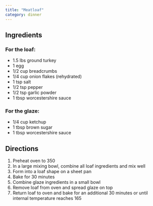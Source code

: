 ```yaml
---
title: "Meatloaf"
category: dinner
---
```


## Ingredients

### For the loaf:
- 1.5 lbs ground turkey
- 1 egg
- 1/2 cup breadcrumbs
- 1/4 cup onion flakes (rehydrated)
- 1 tsp salt
- 1/2 tsp pepper
- 1/2 tsp garlic powder
- 1 tbsp worcestershire sauce

### For the glaze:

- 1/4 cup ketchup
- 1 tbsp brown sugar
- 1 tbsp worcestershire sauce

## Directions

1. Preheat oven to 350
2. In a large mixing bowl, combine all loaf ingredients and mix well
3. Form into a loaf shape on a sheet pan
4. Bake for 30 minutes
5. Combine glaze ingredients in a small bowl
6. Remove loaf from oven and spread glaze on top
7. Return loaf to oven and bake for an additional 30 minutes or until internal temperature reaches 165
